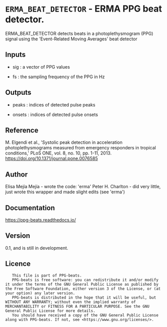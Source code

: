 # `ERMA_BEAT_DETECTOR` - ERMA PPG beat detector.
ERMA_BEAT_DETECTOR detects beats in a photoplethysmogram (PPG) signal
using the 'Event-Related Moving Averages' beat detector

##  Inputs
+   sig : a vector of PPG values
    
+   fs  : the sampling frequency of the PPG in Hz
    
##  Outputs
+   peaks : indices of detected pulse peaks
    
+   onsets : indices of detected pulse onsets
    
##  Reference
M. Elgendi et al., 'Systolic peak detection in acceleration photoplethysmograms measured from emergency responders in tropical conditions,' PLoS ONE, vol. 8, no. 10, pp. 1-11, 2013. <https://doi.org/10.1371/journal.pone.0076585>

##  Author
Elisa Mejía Mejía - wrote the code: 'erma'
Peter H. Charlton - did very little, just wrote this wrapper and made slight edits (see 'erma')

##  Documentation
<https://ppg-beats.readthedocs.io/>

##  Version
0.1, and is still in development.

##  Licence
       This file is part of PPG-beats.
       PPG-beats is free software: you can redistribute it and/or modify it under the terms of the GNU General Public License as published by the Free Software Foundation, either version 3 of the License, or (at your option) any later version.
       PPG-beats is distributed in the hope that it will be useful, but WITHOUT ANY WARRANTY; without even the implied warranty of MERCHANTABILITY or FITNESS FOR A PARTICULAR PURPOSE. See the GNU General Public License for more details.
       You should have received a copy of the GNU General Public License along with PPG-beats. If not, see <https://www.gnu.org/licenses/>.
